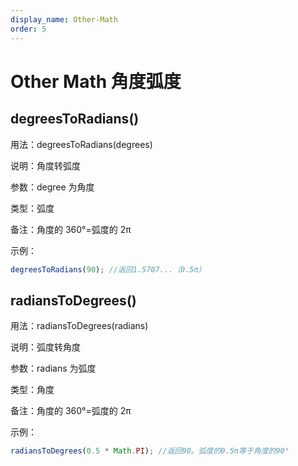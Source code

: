 ```yaml
---
display_name: Other-Math
order: 5
---
```


# Other Math 角度弧度

## degreesToRadians()

用法：degreesToRadians(degrees)

说明：角度转弧度

参数：degree 为角度

类型：弧度

备注：角度的 360°=弧度的 2π

示例：

```javascript
degreesToRadians(90); //返回1.5707...（0.5π）
```

## radiansToDegrees()

用法：radiansToDegrees(radians)

说明：弧度转角度

参数：radians 为弧度

类型：角度

备注：角度的 360°=弧度的 2π

示例：

```javascript
radiansToDegrees(0.5 * Math.PI); //返回90。弧度的0.5π等于角度的90°
```
